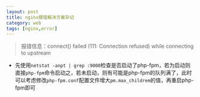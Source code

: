 ```yaml
---
layout: post
title: nginx报错解决方案杂记 
category: web
tags: [nginx,error]
---
```

> 报错信息：connect() failed (111: Connection refused) while connecting to upstream

- 先使用`netstat -anpt | grep :9000`检查是否启动了php-fpm，若为启动则直接`php-fpm`命令启动之，若未启动，则有可能是php-fpm的队列满了，此时可以考虑修改`php-fpm.conf`配置文件增大`pm.max_childrem`的值，再重启php-fpm即可
